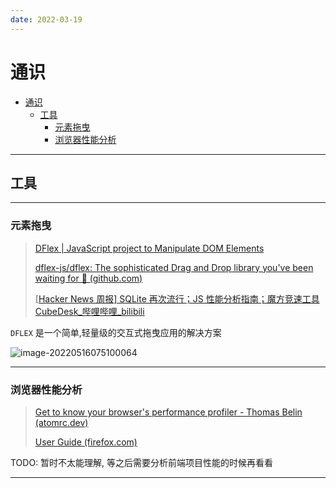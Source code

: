 ```yaml
---
date: 2022-03-19
---
```


# 通识

- [通识](#通识)
  - [工具](#工具)
    - [元素拖曳](#元素拖曳)
    - [浏览器性能分析](#浏览器性能分析)


---

## 工具

---

### 元素拖曳

> [DFlex | JavaScript project to Manipulate DOM Elements](https://www.dflex.dev/)
>
> [dflex-js/dflex: The sophisticated Drag and Drop library you've been waiting for 🥳 (github.com)](https://github.com/dflex-js/dflex)
>
> [[Hacker News 周报\] SQLite 再次流行；JS 性能分析指南；魔方竞速工具 CubeDesk_哔哩哔哩_bilibili](https://www.bilibili.com/video/BV1kT4y1B7Nh/?spm_id_from=333.788)

`DFLEX` 是一个简单,轻量级的交互式拖曳应用的解决方案

![image-20220516075100064](http://cdn.ayusummer233.top/img/202205160751308.png)

---

### 浏览器性能分析

> [Get to know your browser's performance profiler - Thomas Belin (atomrc.dev)](https://blog.atomrc.dev/p/js-performance-profiling/)
>
> [User Guide (firefox.com)](https://profiler.firefox.com/docs/#/)

TODO: 暂时不太能理解, 等之后需要分析前端项目性能的时候再看看

---

